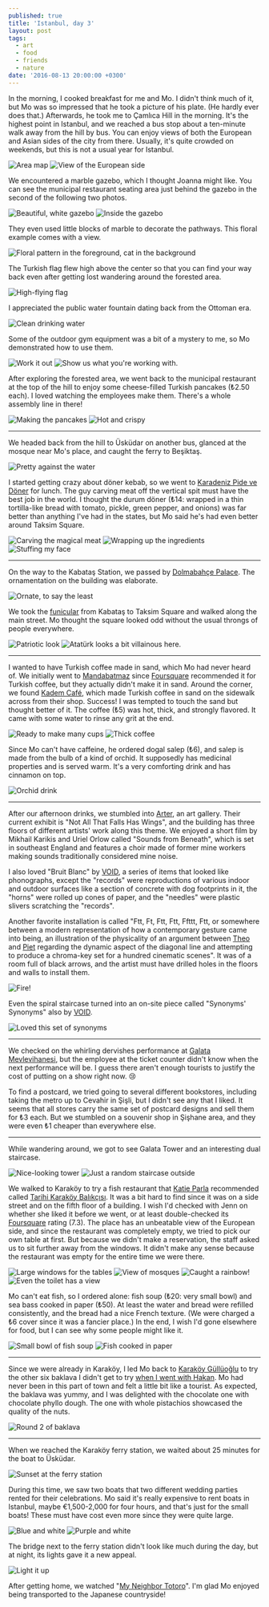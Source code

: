 ```yaml
---
published: true
title: 'Istanbul, day 3'
layout: post
tags:
  - art
  - food
  - friends
  - nature
date: '2016-08-13 20:00:00 +0300'
---
```

In the morning, I cooked breakfast for me and Mo. I didn't think much of it, but Mo was so impressed that he took a picture of his plate. (He hardly ever does that.) Afterwards, he took me to Çamlıca Hill in the morning. It's the highest point in Istanbul, and we reached a bus stop about a ten-minute walk away from the hill by bus. You can enjoy views of both the European and Asian sides of the city from there. Usually, it's quite crowded on weekends, but this is not a usual year for Istanbul.

<!--more-->

![Area map]({{site.baseurl}}/images/2016/08/13/istanbul-day-3/camlica-map.jpeg)
![View of the European side]({{site.baseurl}}/images/2016/08/13/istanbul-day-3/camlica-view.jpeg)

We encountered a marble gazebo, which I thought Joanna might like. You can see the municipal restaurant seating area just behind the gazebo in the second of the following two photos.

![Beautiful, white gazebo]({{site.baseurl}}/images/2016/08/13/istanbul-day-3/camlica-gazebo.jpeg)
![Inside the gazebo]({{site.baseurl}}/images/2016/08/13/istanbul-day-3/camlica-gazebo-tiff.jpeg)

They even used little blocks of marble to decorate the pathways. This floral example comes with a view.

![Floral pattern in the foreground, cat in the background]({{site.baseurl}}/images/2016/08/13/istanbul-day-3/camlica-floral.jpeg)

The Turkish flag flew high above the center so that you can find your way back even after getting lost wandering around the forested area.

![High-flying flag]({{site.baseurl}}/images/2016/08/13/istanbul-day-3/camlica-flag.jpeg)

I appreciated the public water fountain dating back from the Ottoman era.

![Clean drinking water]({{site.baseurl}}/images/2016/08/13/istanbul-day-3/camlica-fountain.jpeg)

Some of the outdoor gym equipment was a bit of a mystery to me, so Mo demonstrated how to use them.

![Work it out]({{site.baseurl}}/images/2016/08/13/istanbul-day-3/camlica-workout.jpeg)
![Show us what you're working with.]({{site.baseurl}}/images/2016/08/13/istanbul-day-3/camlica-mo.jpeg)

After exploring the forested area, we went back to the municipal restaurant at the top of the hill to enjoy some cheese-filled Turkish pancakes (₺2.50 each). I loved watching the employees make them. There's a whole assembly line in there!

![Making the pancakes]({{site.baseurl}}/images/2016/08/13/istanbul-day-3/camlica-pancakemaking.jpeg)
![Hot and crispy]({{site.baseurl}}/images/2016/08/13/istanbul-day-3/camlica-pancakes.jpeg)

---

We headed back from the hill to Üsküdar on another bus, glanced at the mosque near Mo's place, and caught the ferry to Beşiktaş.

![Pretty against the water]({{site.baseurl}}/images/2016/08/13/istanbul-day-3/uskudar-mosque.jpeg)

I started getting crazy about döner kebab, so we went to [Karadeniz Pide ve Döner][doner] for lunch. The guy carving meat off the vertical spit must have the best job in the world. I thought the durum döner (₺14: wrapped in a thin tortilla-like bread with tomato, pickle, green pepper, and onions) was far better than anything I've had in the states, but Mo said he's had even better around Taksim Square.

![Carving the magical meat]({{site.baseurl}}/images/2016/08/13/istanbul-day-3/doner-carving.jpeg)
![Wrapping up the ingredients]({{site.baseurl}}/images/2016/08/13/istanbul-day-3/doner-wrapping.jpeg)
![Stuffing my face]({{site.baseurl}}/images/2016/08/13/istanbul-day-3/doner-eating.jpeg)

---

On the way to the Kabataş Station, we passed by [Dolmabahçe Palace](https://en.m.wikipedia.org/wiki/Dolmabahçe_Palace). The ornamentation on the building was elaborate.

![Ornate, to say the least]({{site.baseurl}}/images/2016/08/13/istanbul-day-3/dolmabahce.jpeg)

We took the [funicular](/transportation-options-in-istanbul) from Kabataş to Taksim Square and walked along the main street. Mo thought the square looked odd without the usual throngs of people everywhere.

![Patriotic look]({{site.baseurl}}/images/2016/08/13/istanbul-day-3/taksim-flags.jpeg)
![Atatürk looks a bit villainous here.]({{site.baseurl}}/images/2016/08/13/istanbul-day-3/taksim-ataturk.jpeg)

---

I wanted to have Turkish coffee made in sand, which Mo had never heard of. We initially went to [Mandabatmaz][mandabatmaz] since [Foursquare][4square] recommended it for Turkish coffee, but they actually didn't make it in sand. Around the corner, we found [Kadem Café][kadem], which made Turkish coffee in sand on the sidewalk across from their shop. Success! I was tempted to touch the sand but thought better of it. The coffee (₺5) was hot, thick, and strongly flavored. It came with some water to rinse any grit at the end.

![Ready to make many cups]({{site.baseurl}}/images/2016/08/13/istanbul-day-3/kadem-sand.jpeg)
![Thick coffee]({{site.baseurl}}/images/2016/08/13/istanbul-day-3/kadem-coffee.jpeg)

Since Mo can't have caffeine, he ordered dogal salep (₺6), and salep is made from the bulb of a kind of orchid. It supposedly has medicinal properties and is served warm. It's a very comforting drink and has cinnamon on top.

![Orchid drink]({{site.baseurl}}/images/2016/08/13/istanbul-day-3/kadem-salep.jpeg)

---

After our afternoon drinks, we stumbled into [Arter][arter], an art gallery. Their current exhibit is "Not All That Falls Has Wings", and the building has three floors of different artists' work along this theme. We enjoyed a short film by Mikhail Karikis and Uriel Orlow called "Sounds from Beneath", which is set in southeast England and features a choir made of former mine workers making sounds traditionally considered mine noise. 

I also loved "Bruit Blanc" by [VOID][void], a series of items that looked like phonographs, except the "records" were reproductions of various indoor and outdoor surfaces like a section of concrete with dog footprints in it, the "horns" were rolled up cones of paper, and the "needles" were plastic slivers scratching the "records". 

Another favorite installation is called "Ftt, Ft, Ftt, Ftt, Ffttt, Ftt, or somewhere between a modern representation of how a contemporary gesture came into being, an illustration of the physicality of an argument between [Theo][theo-van-doesburg] and [Piet][piet-mondrian] regarding the dynamic aspect of the diagonal line and attempting to produce a chroma-key set for a hundred cinematic scenes". It was of a room full of black arrows, and the artist must have drilled holes in the floors and walls to install them.

![Fire!]({{site.baseurl}}/images/2016/08/13/istanbul-day-3/arter-arrows.jpeg)

Even the spiral staircase turned into an on-site piece called "Synonyms' Synonyms" also by [VOID][void].

![Loved this set of synonyms]({{site.baseurl}}/images/2016/08/13/istanbul-day-3/arter-stairs.jpeg)

---

We checked on the whirling dervishes performance at [Galata Mevlevihanesi][galata-dervishes], but the employee at the ticket counter didn't know when the next performance will be. I guess there aren't enough tourists to justify the cost of putting on a show right now. :cry:

To find a postcard, we tried going to several different bookstores, including taking the metro up to Cevahir in Şişli, but I didn't see any that I liked. It seems that all stores carry the same set of postcard designs and sell them for ₺3 each. But we stumbled on a souvenir shop in Şişhane area, and they were even ₺1 cheaper than everywhere else.

---

While wandering around, we got to see Galata Tower and an interesting dual staircase.

![Nice-looking tower]({{site.baseurl}}/images/2016/08/13/istanbul-day-3/galata-tower.jpeg)
![Just a random staircase outside]({{site.baseurl}}/images/2016/08/13/istanbul-day-3/outdoor-staircase.jpeg)

We walked to Karaköy to try a fish restaurant that [Katie Parla][katie-parla] recommended called [Tarihi Karaköy Balıkçısı](http://tarihikarakoybalikcisi.net). It was a bit hard to find since it was on a side street and on the fifth floor of a building. I wish I'd checked with Jenn on whether she liked it before we went, or at least double-checked its [Foursquare][4square] rating (7.3). The place has an unbeatable view of the European side, and since the restaurant was completely empty, we tried to pick our own table at first. But because we didn't make a reservation, the staff asked us to sit further away from the windows. It didn't make any sense because the restaurant was empty for the entire time we were there. 

![Large windows for the tables]({{site.baseurl}}/images/2016/08/13/istanbul-day-3/tarihi-tables.jpeg)
![View of mosques]({{site.baseurl}}/images/2016/08/13/istanbul-day-3/tarihi-mosques.jpeg)
![Caught a rainbow!]({{site.baseurl}}/images/2016/08/13/istanbul-day-3/tarihi-rainbow.jpeg)
![Even the toilet has a view]({{site.baseurl}}/images/2016/08/13/istanbul-day-3/tarihi-toilet.jpeg)

Mo can't eat fish, so I ordered alone: fish soup (₺20: very small bowl) and sea bass cooked in paper (₺50). At least the water and bread were refilled consistently, and the bread had a nice French texture. (We were charged a ₺6 cover since it was a fancier place.) In the end, I wish I'd gone elsewhere for food, but I can see why some people might like it.

![Small bowl of fish soup]({{site.baseurl}}/images/2016/08/13/istanbul-day-3/tarihi-soup.jpeg)
![Fish cooked in paper]({{site.baseurl}}/images/2016/08/13/istanbul-day-3/tarihi-fish.jpeg)

---

Since we were already in Karaköy, I led Mo back to [Karaköy Güllüoğlu](http://www.karakoygulluoglu.com/baklavas) to try the other six baklava I didn't get to try [when I went with Hakan](/istanbul-day-1). Mo had never been in this part of town and felt a little bit like a tourist. As expected, the baklava was yummy, and I was delighted with the chocolate one with chocolate phyllo dough. The one with whole pistachios showcased the quality of the nuts.

![Round 2 of baklava]({{site.baseurl}}/images/2016/08/13/istanbul-day-3/gulluoglu-baklava.jpeg)

---

When we reached the Karaköy ferry station, we waited about 25 minutes for the boat to Üsküdar.

![Sunset at the ferry station]({{site.baseurl}}/images/2016/08/13/istanbul-day-3/ferry-sunset.jpeg)

During this time, we saw two boats that two different wedding parties rented for their celebrations. Mo said it's really expensive to rent boats in Istanbul, maybe €1,500-2,000 for four hours, and that's just for the small boats! These must have cost even more since they were quite large.

![Blue and white]({{site.baseurl}}/images/2016/08/13/istanbul-day-3/ferry-wedding1.jpeg)
![Purple and white]({{site.baseurl}}/images/2016/08/13/istanbul-day-3/ferry-wedding2.jpeg)

The bridge next to the ferry station didn't look like much during the day, but at night, its lights gave it a new appeal.

![Light it up]({{site.baseurl}}/images/2016/08/13/istanbul-day-3/ferry-bridge.jpeg)

After getting home, we watched "[My Neighbor Totoro](http://movies.disney.com/my-neighbor-totoro)". I'm glad Mo enjoyed being transported to the Japanese countryside!

[arter]: https://www.facebook.com/arteristanbul/
[4square]: https://www.foursquare.com
[cs]: https://www.couchsurfing.com
[doner]: http://www.yelp.com/biz/karadeniz-pide-ve-d%C3%B6ner-salonu-istanbul
[galata-dervishes]: http://www.galatamevlevihanesimuzesi.gov.tr/en/index.html
[kadem]: http://4sq.com/1NajRUm
[katie-parla]: http://katieparla.com/katie-parla-city-guides/my-istanbul
[mandabatmaz]: https://www.facebook.com/mandabatmaz/
[piet-mondrian]: https://en.wikipedia.org/wiki/Piet_Mondrian
[theo-van-doesburg]: https://en.wikipedia.org/wiki/Theo_van_Doesburg
[void]: https://www.facebook.com/collectivevoid
